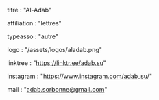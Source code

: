 titre : "Al-Adab"

affiliation : "lettres"

typeasso : "autre"

logo : "/assets/logos/aladab.png"

linktree : "https://linktr.ee/adab.su"

instagram : "https://www.instagram.com/adab_su/"

mail : "adab.sorbonne@gmail.com"